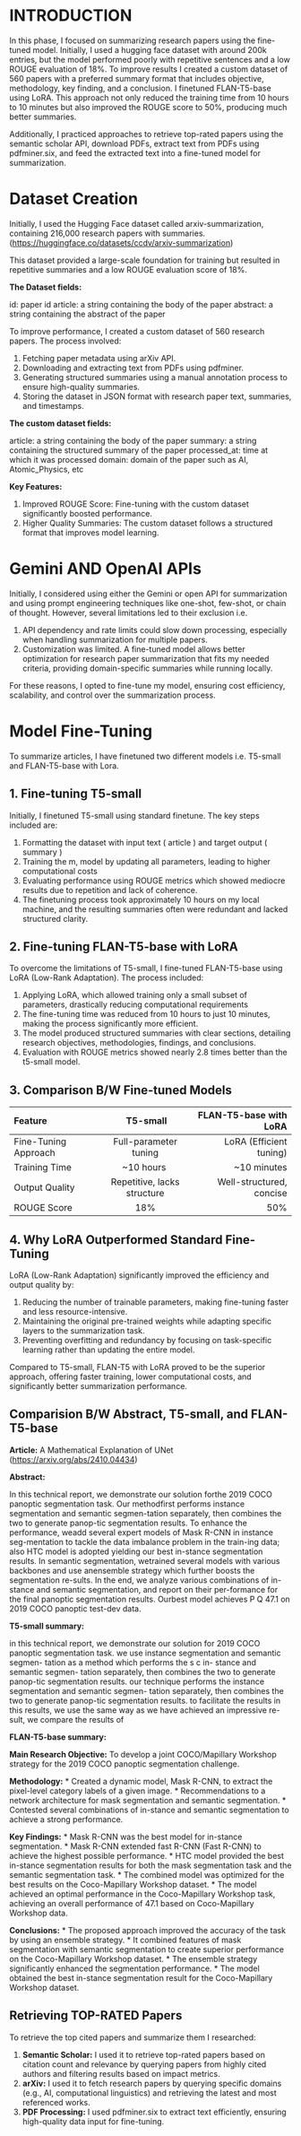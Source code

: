 # INTRODUCTION

In this phase, I focused on summarizing research papers using the fine-tuned model. Initially, I used a hugging face dataset with around 200k entries, but the model performed poorly with repetitive sentences and a low ROUGE evaluation of 18%. To improve results I created a custom dataset of 560 papers with a preferred summary format that includes objective, methodology, key finding, and a conclusion. I finetuned FLAN-T5-base using LoRA. This approach not only reduced the training time from 10 hours to 10 minutes but also improved the ROUGE score to 50%, producing much better summaries.

Additionally, I practiced approaches to retrieve top-rated papers using the semantic scholar API, download PDFs, extract text from PDFs using pdfminer.six, and feed the extracted text into a fine-tuned model for summarization.

# Dataset Creation

Initially, I used the Hugging Face dataset called arxiv-summarization, containing 216,000 research papers with summaries. (https://huggingface.co/datasets/ccdv/arxiv-summarization)

This dataset provided a large-scale foundation for training but resulted in repetitive summaries and a low ROUGE evaluation score of 18%.

**The Dataset fields:**

 id: paper id
 article: a string containing the body of the paper
 abstract: a string containing the abstract of the paper

To improve performance, I created a custom dataset of 560 research papers. The process involved:

1. Fetching paper metadata using arXiv API.
2. Downloading and extracting text from PDFs using pdfminer.
3. Generating structured summaries using a manual annotation process to ensure high-quality summaries.
4. Storing the dataset in JSON format with research paper text, summaries, and timestamps.

**The custom dataset fields:**

 article: a string containing the body of the paper
 summary: a string containing the structured summary of the paper
 processed_at: time at which it was processed
 domain: domain of the paper such as AI, Atomic_Physics, etc


**Key Features:**

1. Improved ROUGE Score: Fine-tuning with the custom dataset significantly boosted performance.
2. Higher Quality Summaries: The custom dataset follows a structured format that improves model learning.

# Gemini AND OpenAI APIs

Initially, I considered using either the Gemini or open API for summarization and using prompt engineering techniques like one-shot, few-shot, or chain of thought. However, several limitations led to their exclusion i.e.

1. API dependency and rate limits could slow down processing, especially when handling summarization for multiple papers.
2. Customization was limited. A fine-tuned model allows better optimization for research paper summarization that fits my needed criteria, providing domain-specific summaries while running locally.

For these reasons, I opted to fine-tune my model, ensuring cost efficiency, scalability, and control over the summarization process.

# Model Fine-Tuning

To summarize articles, I have finetuned two different models i.e. T5-small and FLAN-T5-base with Lora.

## 1. Fine-tuning T5-small

Initially, I finetuned T5-small using standard finetune. The key steps included are:

1. Formatting the dataset with input text ( article ) and target output ( summary )
2. Training the m, model by updating all parameters, leading to higher computational costs
3. Evaluating performance using ROUGE metrics which showed mediocre results due to repetition and lack of coherence.
4. The finetuning process took approximately 10 hours on my local machine, and the resulting summaries often were redundant and lacked structured clarity.

## 2. Fine-tuning FLAN-T5-base with LoRA

To overcome the limitations of T5-small, I fine-tuned FLAN-T5-base using LoRA (Low-Rank Adaptation). The process included:

1. Applying LoRA, which allowed training only a small subset of parameters, drastically reducing computational requirements
2. The fine-tuning time was reduced from 10 hours to just 10 minutes, making the process significantly more efficient.
3. The model produced structured summaries with clear sections, detailing research objectives, methodologies, findings, and conclusions.
4. Evaluation with ROUGE metrics showed nearly 2.8 times better than the t5-small model.


## 3. Comparison B/W Fine-tuned Models

| Feature |  T5-small | FLAN-T5-base with LoRA |
|:-----|:--------:|------:|
| Fine-Tuning Approach   | Full-parameter tuning | LoRA (Efficient tuning) |
| Training Time   |  ~10 hours  |   ~10 minutes |
| Output Quality   | Repetitive, lacks structure | Well-structured, concise |
| ROUGE Score   | 18% |    50% |

## 4. Why LoRA Outperformed Standard Fine-Tuning

LoRA (Low-Rank Adaptation) significantly improved the efficiency and output quality by:

1. Reducing the number of trainable parameters, making fine-tuning faster and less resource-intensive.
2. Maintaining the original pre-trained weights while adapting specific layers to the summarization task.
3. Preventing overfitting and redundancy by focusing on task-specific learning rather than updating the entire model.

Compared to T5-small, FLAN-T5 with LoRA proved to be the superior approach, offering faster training, lower computational costs, and significantly better summarization performance.

## Comparision B/W Abstract, T5-small, and FLAN-T5-base

**Article:** A Mathematical Explanation of UNet (https://arxiv.org/abs/2410.04434)

**Abstract:**  

In this technical report, we demonstrate our solution forthe 2019 COCO panoptic segmentation task. Our methodfirst performs instance segmentation and semantic segmen-tation separately, then combines the two to generate panop-tic segmentation results. To enhance the performance, weadd several expert models of Mask R-CNN in instance seg-mentation to tackle the data imbalance problem in the train-ing data; also HTC model is adopted yielding our best in-stance segmentation results. In semantic segmentation, wetrained several models with various backbones and use anensemble strategy which further boosts the segmentation re-sults. In the end, we analyze various combinations of in-stance and semantic segmentation, and report on their per-formance for the final panoptic segmentation results. Ourbest model achieves P Q 47.1 on 2019 COCO panoptic test-dev data.

**T5-small summary:**

in this technical report, we demonstrate our solution for 2019 COCO panoptic segmentation task. we use instance segmentation and semantic segmen- tation as a method which performs the s c in- stance and semantic segmen- tation separately, then combines the two to generate panop-tic segmentation results. our technique performs the instance segmentation and semantic segmen- tation separately, then combines the two to generate panop-tic segmentation results. to facilitate the results in this results, we use the same way as we have achieved an impressive re- sult, we compare the results of


**FLAN-T5-base summary:** 

**Main Research Objective:** To develop a joint COCO/Mapillary Workshop strategy for the 2019 COCO panoptic segmentation challenge. 

**Methodology:** * Created a dynamic model, Mask R-CNN, to extract the pixel-level category labels of a given image. * Recommendations to a network architecture for mask segmentation and semantic segmentation. * Contested several combinations of in-stance and semantic segmentation to achieve a strong performance. 

**Key Findings:** * Mask R-CNN was the best model for in-stance segmentation. * Mask R-CNN extended fast R-CNN (Fast R-CNN) to achieve the highest possible performance. * HTC model provided the best in-stance segmentation results for both the mask segmentation task and the semantic segmentation task. * The combined model was optimized for the best results on the Coco-Mapillary Workshop dataset. * The model achieved an optimal performance in the Coco-Mapillary Workshop task, achieving an overall performance of 47.1 based on Coco-Mapillary Workshop data. 

**Conclusions:** * The proposed approach improved the accuracy of the task by using an ensemble strategy. * It combined features of mask segmentation with semantic segmentation to create superior performance on the Coco-Mapillary Workshop dataset. * The ensemble strategy significantly enhanced the segmentation performance. * The model obtained the best in-stance segmentation result for the Coco-Mapillary Workshop dataset.







## Retrieving TOP-RATED Papers

To retrieve the top cited papers and summarize them I researched:

1. **Semantic Scholar:** I used it to retrieve top-rated papers based on citation count and relevance by querying papers from highly cited authors and filtering results based on impact metrics.
2. **arXiv:** I used it to fetch research papers by querying specific domains (e.g., AI, computational linguistics) and retrieving the latest and most referenced works.
3. **PDF Processing:** I used pdfminer.six to extract text efficiently, ensuring high-quality data input for fine-tuning.



